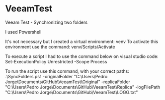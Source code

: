 # VeeamTest
Veeam Test - Synchronizing two folders

I used Powershell

It's not necessary but I created a virtual environment: venv
To activate this environment use the command: venv/Scripts/Activate

To execute a script I had to use the command below on visual studio code:
Set-ExecutionPolicy Unrestricted -Scope Process

To run the script use this command, with your correct paths:
.\SyncFolders.ps1 -originalFolder "C:\Users\Pedro Jorge\Documents\GitHub\VeeamTest\Original" -replicaFolder "C:\Users\Pedro Jorge\Documents\GitHub\VeeamTest\Replica" -logFilePath "C:\Users\Pedro Jorge\Documents\GitHub\VeeamTest\LOGG.txt"